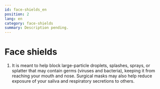```yaml
---
id: face-shields_en
position: 2
lang: en
category: face-shields
summary: Description pending.
---
```


# Face shields

1. It is meant to help block large-particle droplets, splashes, sprays, or
 splatter that may contain germs (viruses and bacteria), keeping it from reaching your mouth and nose. Surgical masks may also help reduce exposure of your saliva and respiratory secretions to others.
